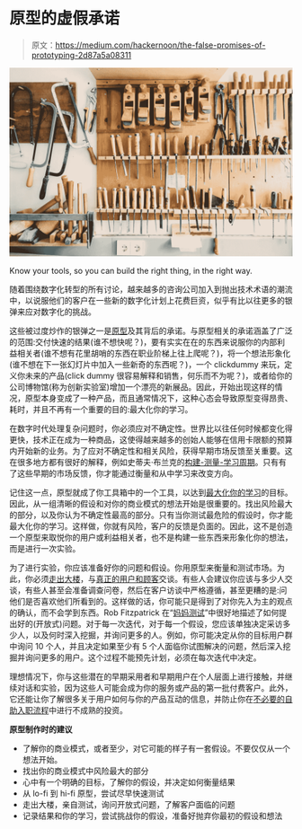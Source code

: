# 原型的虚假承诺

> 原文：<https://medium.com/hackernoon/the-false-promises-of-prototyping-2d87a5a08311>

![](img/b5d1b7aeffd15b69e0d1be7cf1ef55ab.png)

Know your tools, so you can build the right thing, in the right way.

随着围绕数字化转型的所有讨论，越来越多的咨询公司加入到抛出技术术语的潮流中，以说服他们的客户在一些新的数字化计划上花费巨资，似乎有比以往更多的银弹来应对数字化的挑战。

这些被过度炒作的银弹之一是[原型](https://hackernoon.com/tagged/prototyping)及其背后的承诺。与原型相关的承诺涵盖了广泛的范围:交付快速的结果(谁不想快呢？)，要有实实在在的东西来说服你的内部利益相关者(谁不想有花里胡哨的东西在职业阶梯上往上爬呢？)，将一个想法形象化(谁不想在下一张幻灯片中加入一些新奇的东西呢？)，一个 clickdummy 来玩，定义你未来的产品(click dummy 很容易解释和销售，何乐而不为呢？)，或者给你的公司博物馆(称为创新实验室)增加一个漂亮的新展品。因此，开始出现这样的情况，原型本身变成了一种产品，而且通常情况下，这种心态会导致原型变得昂贵、耗时，并且不再有一个重要的目的:最大化你的学习。

在数字时代处理复杂问题时，你必须应对不确定性。世界比以往任何时候都变化得更快，技术正在成为一种商品，这使得越来越多的创始人能够在信用卡限额的预算内开始新的业务。为了应对不确定性和相关风险，获得早期市场反馈至关重要。这在很多地方都有很好的解释，例如史蒂夫·布兰克的[构建-测量-学习周期](https://steveblank.com/2015/05/06/build-measure-learn-throw-things-against-the-wall-and-see-if-they-work/)。只有有了这些早期的市场反馈，你才能通过衡量和从中学习来改变方向。

记住这一点，原型就成了你工具箱中的一个工具，以达到[最大化你的学习](https://steveblank.com/2013/07/22/an-mvp-is-not-a-cheaper-product-its-about-smart-learning/)的目标。因此，从一组清晰的假设和对你的商业模式的想法开始是很重要的。找出风险最大的部分，以及你认为不确定性最高的部分。只有当你测试最危险的假设时，你才能最大化你的学习。这样做，你就有风险，客户的反馈是负面的。因此，这不是创造一个原型来取悦你的用户或利益相关者，也不是构建一些东西来形象化你的想法，而是进行一次实验。

为了进行实验，你应该准备好你的问题和假设。你用原型来衡量和测试市场。为此，你必须[走出大楼](https://www.inc.com/steve-blank/key-to-success-getting-out-of-building.html)，与[真正的用户和顾客](https://steveblank.com/2013/09/05/why-real-learning-is-outside-the-building-not-demo-day/)交谈。有些人会建议你应该与多少人交谈，有些人甚至会准备调查问卷，然后在客户访谈中严格遵循，甚至更糟的是:问他们是否喜欢他们所看到的。这样做的话，你可能只是得到了对你先入为主的观点的确认，而不会学到东西。Rob Fitzpatrick 在“[妈妈测试](http://momtestbook.com/)”中很好地描述了如何提出好的(开放式)问题。对于每一次迭代，对于每一个假设，您应该单独决定采访多少人，以及何时深入挖掘，并询问更多的人。例如，你可能决定从你的目标用户群中询问 10 个人，并且决定如果至少有 5 个人面临你试图解决的问题，然后深入挖掘并询问更多的用户。这个过程不能预先计划，必须在每次迭代中决定。

理想情况下，你与这些潜在的早期采用者和早期用户在个人层面上进行接触，并继续对话和实验，因为这些人可能会成为你的服务或产品的第一批付费客户。此外，它还能让你了解很多关于用户如何与你的产品互动的信息，并防止你在[不必要的自助入职流程](/swlh/just-skip-it-9-features-your-product-does-not-need-to-launch-b9f2311e0dfa)中进行不成熟的投资。

**原型制作时的建议**

*   了解你的商业模式，或者至少，对它可能的样子有一套假设。不要仅仅从一个想法开始。
*   找出你的商业模式中风险最大的部分
*   心中有一个明确的目标，了解你的假设，并决定如何衡量结果
*   从 lo-fi 到 hi-fi 原型，尝试尽早快速测试
*   走出大楼，亲自测试，询问开放式问题，了解客户面临的问题
*   记录结果和你的学习，尝试挑战你的假设，准备好抛弃你最初的假设和想法